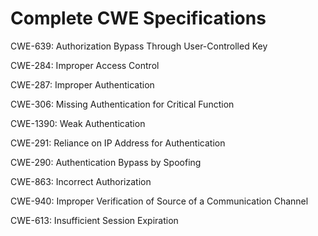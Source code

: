 

# Complete CWE Specifications

CWE-639: Authorization Bypass Through User-Controlled Key

CWE-284: Improper Access Control

CWE-287: Improper Authentication

CWE-306: Missing Authentication for Critical Function

CWE-1390: Weak Authentication

CWE-291: Reliance on IP Address for Authentication

CWE-290: Authentication Bypass by Spoofing

CWE-863: Incorrect Authorization

CWE-940: Improper Verification of Source of a Communication Channel

CWE-613: Insufficient Session Expiration